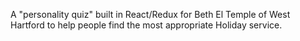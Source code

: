 A "personality quiz" built in React/Redux for Beth El Temple of West Hartford to help people find the most appropriate Holiday service.
